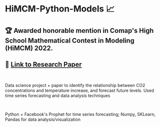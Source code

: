 # HiMCM-Python-Models 📈

## 🏆 Awarded honorable mention in Comap's High School Mathematical Contest in Modeling (HiMCM) 2022. <br />
## 📄 [Link to Research Paper](https://drive.google.com/file/d/1pXgpB2yMI3pQrR0mmHJn-fEyuNr6S4db/view?usp=sharing)

<br />

Data science project + paper to identify the relationship between CO2 concentrations and temperature increase, and forecast future levels. Used time series forecasting and data analysis techniques<br/>

<br />

Python + Facebook's Prophet for time series forecasting; Numpy, SKLearn, Pandas for data analysis/visualization
